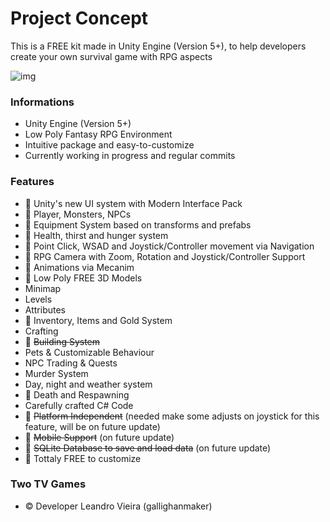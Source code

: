 # Project Concept #

This is a FREE kit made in Unity Engine (Version 5+), to help developers create your own survival game with RPG aspects 

![img](https://i.imgur.com/ZyvBV9B.png)

### Informations ###

* Unity Engine (Version 5+)
* Low Poly Fantasy RPG Environment
* Intuitive package and easy-to-customize
* Currently working in progress and regular commits

### Features ###

* :small_blue_diamond: Unity's new UI system with Modern Interface Pack
* :small_blue_diamond: Player, Monsters, NPCs
* :small_blue_diamond: Equipment System based on transforms and prefabs
* :small_blue_diamond: Health, thirst and hunger system
* :small_blue_diamond: Point Click, WSAD and Joystick/Controller movement via Navigation
* :small_blue_diamond: RPG Camera with Zoom, Rotation and Joystick/Controller Support
* :small_blue_diamond: Animations via Mecanim
* :small_blue_diamond: Low Poly FREE 3D Models
* Minimap
* Levels
* Attributes
* :small_blue_diamond: Inventory, Items and Gold System
* Crafting
* :small_orange_diamond: ~~Building System~~
* Pets & Customizable Behaviour
* NPC Trading & Quests
* Murder System
* Day, night and weather system
* :small_blue_diamond: Death and Respawning
* Carefully crafted C# Code
* :small_orange_diamond: ~~Platform Independent~~ (needed make some adjusts on joystick for this feature, will be on future update)
* :small_orange_diamond: ~~Mobile Support~~ (on future update)
* :small_orange_diamond: ~~SQLite Database to save and load data~~ (on future update)
* :small_blue_diamond: Tottaly FREE to customize

### Two TV Games ###

* :copyright: Developer Leandro Vieira (gallighanmaker)

